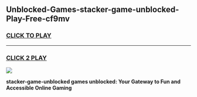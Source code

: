 
## Unblocked-Games-stacker-game-unblocked-Play-Free-cf9mv
<h3>
<a href="https://premium76.site?title=stacker-game-unblocked&ref=18A1">CLICK TO PLAY</a></h3>
<hr>

<h3>
<a href="https://premium76.site?title=stacker-game-unblocked&ref=18A1">CLICK 2 PLAY</a>
  
</h3>

<a href="https://premium76.site?title=stacker-game-unblocked&ref=18A1"><img src="https://clearcache.store/games.png"></a>


**stacker-game-unblocked games unblocked: Your Gateway to Fun and Accessible Online Gaming**
